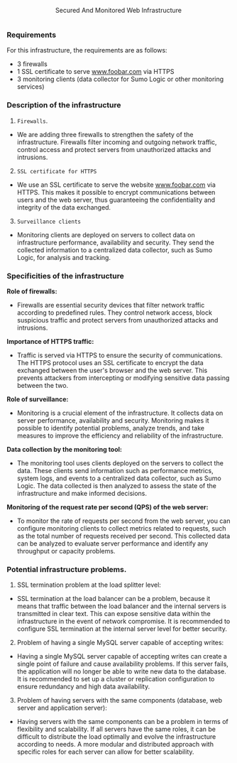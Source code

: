 <p align="center"> Secured And Monitored Web Infrastructure</p>
<img src="" widht="100%">

### Requirements

For this infrastructure, the requirements are as follows:

- 3 firewalls
- 1 SSL certificate to serve www.foobar.com via HTTPS
- 3 monitoring clients (data collector for Sumo Logic or other monitoring services)

### Description of the infrastructure

1. `Firewalls`.

- We are adding three firewalls to strengthen the safety of the infrastructure. Firewalls filter incoming and outgoing network traffic, control access and protect servers from unauthorized attacks and intrusions.

2. `SSL certificate for HTTPS`

- We use an SSL certificate to serve the website www.foobar.com via HTTPS. This makes it possible to encrypt communications between users and the web server, thus guaranteeing the confidentiality and integrity of the data exchanged.

3. `Surveillance clients`

- Monitoring clients are deployed on servers to collect data on infrastructure performance, availability and security. They send the collected information to a centralized data collector, such as Sumo Logic, for analysis and tracking.

### Specificities of the infrastructure

**Role of firewalls:**

  - Firewalls are essential security devices that filter network traffic according to predefined rules. They control network access, block suspicious traffic and protect servers from unauthorized attacks and intrusions.

**Importance of HTTPS traffic:**

  - Traffic is served via HTTPS to ensure the security of communications. The HTTPS protocol uses an SSL certificate to encrypt the data exchanged between the user's browser and the web server. This prevents attackers from intercepting or modifying sensitive data passing between the two.

**Role of surveillance:**

  - Monitoring is a crucial element of the infrastructure. It collects data on server performance, availability and security. Monitoring makes it possible to identify potential problems, analyze trends, and take measures to improve the efficiency and reliability of the infrastructure.

**Data collection by the monitoring tool:**

  - The monitoring tool uses clients deployed on the servers to collect the data. These clients send information such as performance metrics, system logs, and events to a centralized data collector, such as Sumo Logic. The data collected is then analyzed to assess the state of the infrastructure and make informed decisions.

**Monitoring of the request rate per second (QPS) of the web server:**

  - To monitor the rate of requests per second from the web server, you can configure monitoring clients to collect metrics related to requests, such as the total number of requests received per second. This collected data can be analyzed to evaluate server performance and identify any throughput or capacity problems.

### Potential infrastructure problems.

1. SSL termination problem at the load splitter level:

  - SSL termination at the load balancer can be a problem, because it means that traffic between the load balancer and the internal servers is transmitted in clear text. This can expose sensitive data within the infrastructure in the event of network compromise. It is recommended to configure SSL termination at the internal server level for better security.

2. Problem of having a single MySQL server capable of accepting writes:

  - Having a single MySQL server capable of accepting writes can create a single point of failure and cause availability problems. If this server fails, the application will no longer be able to write new data to the database. It is recommended to set up a cluster or replication configuration to ensure redundancy and high data availability.

3. Problem of having servers with the same components (database, web server and application server):

  - Having servers with the same components can be a problem in terms of flexibility and scalability. If all servers have the same roles, it can be difficult to distribute the load optimally and evolve the infrastructure according to needs. A more modular and distributed approach with specific roles for each server can allow for better scalability.
